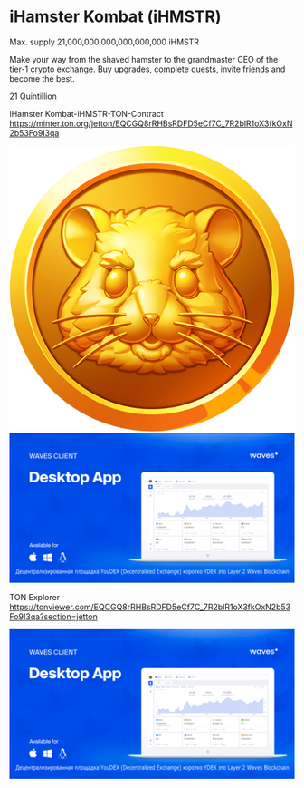 # iHamster Kombat (iHMSTR)

Max. supply 21,000,000,000,000,000,000 iHMSTR

Make your way from the shaved hamster to the grandmaster CEO of the tier-1 crypto exchange.  Buy upgrades, complete quests, invite friends and become the best.

21 Quintillion

iHamster Kombat-iHMSTR-TON-Contract 
https://minter.ton.org/jetton/EQCGQ8rRHBsRDFD5eCf7C_7R2blR1oX3fkOxN2b53Fo9I3qa

<p align="center">
  <img src="https://github.com/js2028497/iHamsterKombat/blob/dev/iHMSTR.png">
  <img src="https://github.com/raasakh/YDEX/blob/dev/wallet.png">
</p>


TON Explorer https://tonviewer.com/EQCGQ8rRHBsRDFD5eCf7C_7R2blR1oX3fkOxN2b53Fo9I3qa?section=jetton
<p align="center">
  <img src="https://github.com/raasakh/YDEX/blob/dev/wallet.png">
</p>

